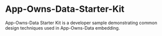 # App-Owns-Data-Starter-Kit
App-Owns-Data Starter Kit is a developer sample demonstrating common design techniques used in App-Owns-Data embedding.
